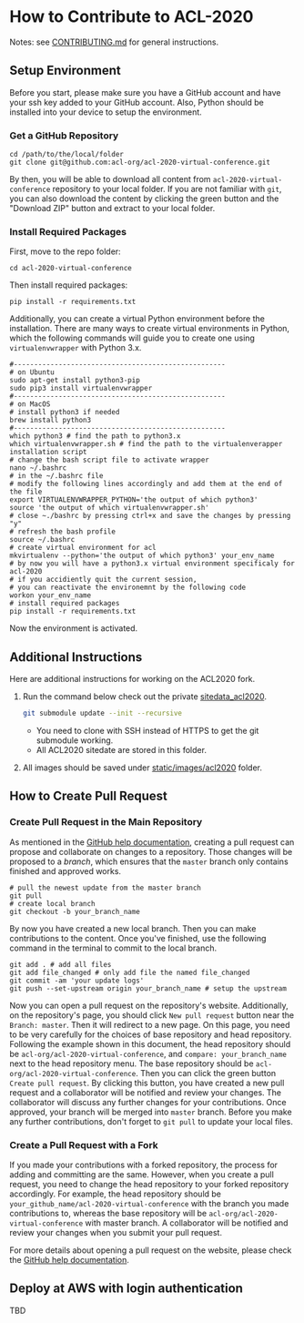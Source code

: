 # How to Contribute to ACL-2020

Notes: see [CONTRIBUTING.md](./CONTRIBUTING.md) for general instructions.

## Setup Environment

Before you start, please make sure you have a GitHub account and have your ssh key added to your GitHub account. Also, Python should be installed into your device to setup the environment.

### Get a GitHub Repository

```shell
cd /path/to/the/local/folder
git clone git@github.com:acl-org/acl-2020-virtual-conference.git
```

By then, you will be able to download all content from ```acl-2020-virtual-conference``` repository to your local folder. If you are  not familiar with ```git```, you can also download the content by clicking the green button and the "Download ZIP" button and extract to your local folder.



### Install Required Packages

First, move to the repo folder:

```shell
cd acl-2020-virtual-conference
```

Then install required packages:

``` shell
pip install -r requirements.txt
```

Additionally, you can create a virtual Python environment before the installation. There are many ways to create virtual environments in Python, which the following commands will guide you to create one using ```virtualenvwrapper``` with Python 3.x.

```shell
#----------------------------------------------------
# on Ubuntu
sudo apt-get install python3-pip
sudo pip3 install virtualenvwrapper
#----------------------------------------------------
# on MacOS
# install python3 if needed
brew install python3
#----------------------------------------------------
which python3 # find the path to python3.x
which virtualenvwrapper.sh # find the path to the virtualenverapper installation script
# change the bash script file to activate wrapper
nano ~/.bashrc
# in the ~/.bashrc file
# modify the following lines accordingly and add them at the end of the file
export VIRTUALENVWRAPPER_PYTHON='the output of which python3'
source 'the output of which virtualenvwrapper.sh'
# close ~./bashrc by pressing ctrl+x and save the changes by pressing "y"
# refresh the bash profile
source ~/.bashrc
# create virtual environment for acl
mkvirtualenv --python='the output of which python3' your_env_name
# by now you will have a python3.x virtual environment specificaly for acl-2020
# if you accidiently quit the current session,
# you can reactivate the environemnt by the following code
workon your_env_name
# install required packages
pip install -r requirements.txt
```



Now the environment is activated.



## Additional Instructions



Here are additional instructions for working on the ACL2020 fork.

1. Run the command below check out the private [sitedata_acl2020](https://github.com/acl-org/acl-2020-virtual-conference-sitedata).

   ```bash
   git submodule update --init --recursive
   ```

   * You need to clone with SSH instead of HTTPS to get the git submodule working.
   * All ACL2020 sitedate are stored in this folder.

2. All images should be saved under [static/images/acl2020](./static/images/acl2020) folder.



## How to Create Pull Request



### Create Pull Request in the Main Repository



As mentioned in the [GitHub help documentation](https://help.github.com/en/github/collaborating-with-issues-and-pull-requests/creating-a-pull-request), creating a pull request can propose and collaborate on changes to a repository. Those changes will be proposed to a *branch*, which ensures that the ```master``` branch only contains finished and approved works. 



```shell
# pull the newest update from the master branch
git pull
# create local branch
git checkout -b your_branch_name
```

By now you have created a new local branch. Then you can make contributions to the content. Once you've finished, use the following command in the terminal to commit to the local branch.

```shell
git add . # add all files
git add file_changed # only add file the named file_changed
git commit -am 'your update logs'
git push --set-upstream origin your_branch_name # setup the upstream
```

Now you can open a pull request on the repository's website. Additionally, on the repository's page, you should click ```New pull request``` button near the ```Branch: master```. Then it will redirect to a new page. On this page, you need to be very carefully for the choices of base repository and head repository. Following the example shown in this document, the head repository should be ```acl-org/acl-2020-virtual-conference```, and ```compare: your_branch_name``` next to the head repository menu. The base repository should be ```acl-org/acl-2020-virtual-conference```.  Then you can click the green button ```Create pull request```. By clicking this button, you have created a new pull request and a collaborator will be notified and review your changes. The collaborator will discuss any further changes for your contributions. Once approved, your branch will be merged into ```master``` branch. Before you make any further contributions, don't forget to ```git pull``` to update your local files.

### Create a Pull Request with a Fork

If you made your contributions with a forked repository, the process for adding and committing are the same. However, when you create a pull request, you need to change the head repository to your forked repository accordingly. For example, the head repository should be ```your_github_name/acl-2020-virtual-conference``` with the branch you made contributions to, whereas the base repository will be ```acl-org/acl-2020-virtual-conference``` with master branch. A collaborator will be notified and review your changes when you submit your pull request.



For more details about opening a pull request on the website, please check the  [GitHub help documentation](https://help.github.com/en/github/collaborating-with-issues-and-pull-requests/creating-a-pull-request).


## Deploy at AWS with login authentication
TBD
